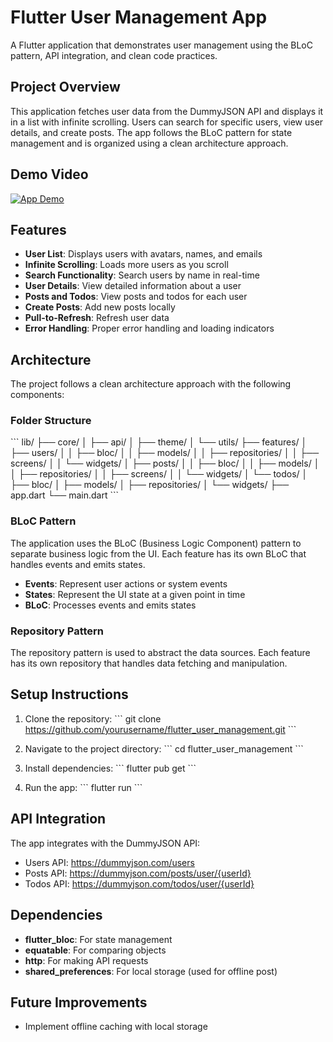 # Flutter User Management App

A Flutter application that demonstrates user management using the BLoC pattern, API integration, and clean code practices.

## Project Overview

This application fetches user data from the DummyJSON API and displays it in a list with infinite scrolling. Users can search for specific users, view user details, and create posts. The app follows the BLoC pattern for state management and is organized using a clean architecture approach.

## Demo Video

[![App Demo](https://img.youtube.com/vi/9h2uv17lDbM/0.jpg)](https://www.youtube.com/watch?v=9h2uv17lDbM)

## Features

- **User List**: Displays users with avatars, names, and emails
- **Infinite Scrolling**: Loads more users as you scroll
- **Search Functionality**: Search users by name in real-time
- **User Details**: View detailed information about a user
- **Posts and Todos**: View posts and todos for each user
- **Create Posts**: Add new posts locally
- **Pull-to-Refresh**: Refresh user data
- **Error Handling**: Proper error handling and loading indicators

## Architecture

The project follows a clean architecture approach with the following components:

### Folder Structure

\`\`\`
lib/
├── core/
│   ├── api/
│   ├── theme/
│   └── utils/
├── features/
│   ├── users/
│   │   ├── bloc/
│   │   ├── models/
│   │   ├── repositories/
│   │   ├── screens/
│   │   └── widgets/
│   ├── posts/
│   │   ├── bloc/
│   │   ├── models/
│   │   ├── repositories/
│   │   ├── screens/
│   │   └── widgets/
│   └── todos/
│       ├── bloc/
│       ├── models/
│       ├── repositories/
│       └── widgets/
├── app.dart
└── main.dart
\`\`\`

### BLoC Pattern

The application uses the BLoC (Business Logic Component) pattern to separate business logic from the UI. Each feature has its own BLoC that handles events and emits states.

- **Events**: Represent user actions or system events
- **States**: Represent the UI state at a given point in time
- **BLoC**: Processes events and emits states

### Repository Pattern

The repository pattern is used to abstract the data sources. Each feature has its own repository that handles data fetching and manipulation.

## Setup Instructions

1. Clone the repository:
   \`\`\`
   git clone https://github.com/yourusername/flutter_user_management.git
   \`\`\`

2. Navigate to the project directory:
   \`\`\`
   cd flutter_user_management
   \`\`\`

3. Install dependencies:
   \`\`\`
   flutter pub get
   \`\`\`

4. Run the app:
   \`\`\`
   flutter run
   \`\`\`

## API Integration

The app integrates with the DummyJSON API:

- Users API: https://dummyjson.com/users
- Posts API: https://dummyjson.com/posts/user/{userId}
- Todos API: https://dummyjson.com/todos/user/{userId}

## Dependencies

- **flutter_bloc**: For state management
- **equatable**: For comparing objects
- **http**: For making API requests
- **shared_preferences**: For local storage (used for offline post)

## Future Improvements

- Implement offline caching with local storage

